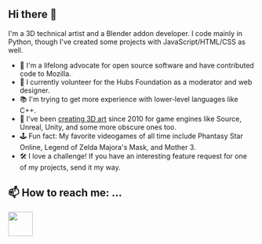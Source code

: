 ## Hi there 👋

I'm a 3D technical artist and a Blender addon developer. I code mainly in Python, though I've created some projects with JavaScript/HTML/CSS as well.

- 🔭 I'm a lifelong advocate for open source software and have contributed code to Mozilla.
- 🤝 I currently volunteer for the Hubs Foundation as a moderator and web designer.
- 📚 I'm trying to get more experience with lower-level languages like C++.
- 🪩 I've been [creating 3D art](https://www.artstation.com/theanine) since 2010 for game engines like Source, Unreal, Unity, and some more obscure ones too.
- 🕹️ Fun fact: My favorite videogames of all time include Phantasy Star Online, Legend of Zelda Majora's Mask, and Mother 3.
- 🛠️ I love a challenge! If you have an interesting feature request for one of my projects, send it my way.

## 📫 How to reach me: ...
<a href="https://www.youtube.com/@theanine3D"><img src="https://camo.githubusercontent.com/07b99ba0a719dd3b7423e3d0e08fa8a89c70d82b1821fb77e8bf1b149148788f/68747470733a2f2f63646e2e6a7364656c6976722e6e65742f6e706d2f73696d706c652d69636f6e734076332f69636f6e732f796f75747562652e737667" width="50"></a>

<!--
**theanine3D/theanine3D** is a ✨ _special_ ✨ repository because its `README.md` (this file) appears on your GitHub profile.

Here are some ideas to get you started:

- 🔭 I’m currently working on ...
- 🌱 I’m currently learning ...
- 👯 I’m looking to collaborate on ...
- 🤔 I’m looking for help with ...
- 💬 Ask me about ...
- 📫 How to reach me: ...
- 😄 Pronouns: ...
- ⚡ Fun fact: ...
-->
